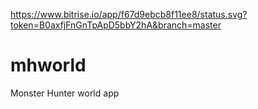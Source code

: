 https://www.bitrise.io/app/f67d9ebcb8f11ee8/status.svg?token=B0axfjFnGnTpApD5bbY2hA&branch=master

# mhworld
Monster Hunter world app
